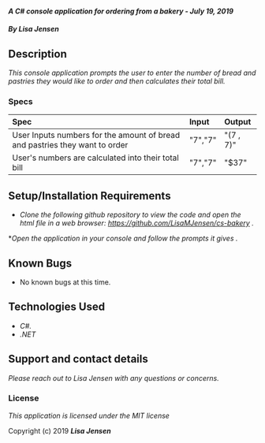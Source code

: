 

#### _A C# console application for ordering from a bakery - July 19, 2019_

#### _By **Lisa Jensen**_

## Description

_This console application prompts the user to enter the number of bread and pastries they would like to order and then calculates their total bill._

### Specs
| Spec | Input | Output |
| :-------------     | :------------- | :------------- |
| User Inputs numbers for the amount of bread and pastries they want to order  | "7","7" | "(7 , 7)" |
| User's numbers are calculated into their total bill | "7","7" | "$37" |

## Setup/Installation Requirements

* _Clone the following github repository to view the code and open the html file in a web browser: https://github.com/LisaMJensen/cs-bakery  ._

*_Open the application in your console and follow the prompts it gives ._

## Known Bugs
* No known bugs at this time.

## Technologies Used

* _C#._
* _.NET_

## Support and contact details

_Please reach out to Lisa Jensen with any questions or concerns._

### License

*This application is licensed under the MIT license*

Copyright (c) 2019 **_Lisa Jensen_**
